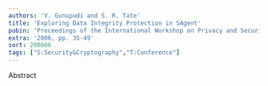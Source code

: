```yaml
---
authors: 'V. Gunupudi and S. R. Tate'
title: 'Exploring Data Integrity Protection in SAgent'
pubin: 'Proceedings of the International Workshop on Privacy and Security in Agent-based Collaborative Environments (PSACE)'
extra: '2006, pp. 35-49'
sort: 200606
tags: ["S:Security&Cryptography","T:Conference"]
---
```

Abstract


